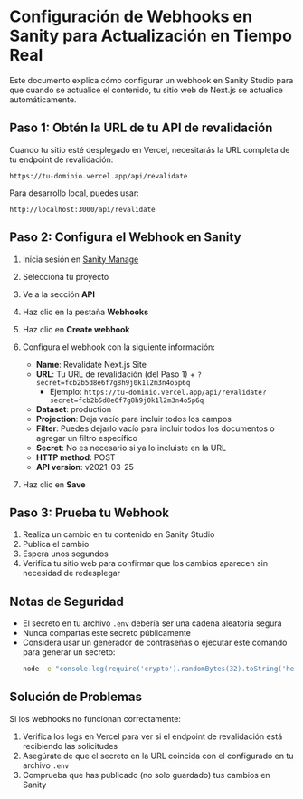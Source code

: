 # Configuración de Webhooks en Sanity para Actualización en Tiempo Real

Este documento explica cómo configurar un webhook en Sanity Studio para que cuando se actualice el contenido, tu sitio web de Next.js se actualice automáticamente.

## Paso 1: Obtén la URL de tu API de revalidación

Cuando tu sitio esté desplegado en Vercel, necesitarás la URL completa de tu endpoint de revalidación:

```
https://tu-dominio.vercel.app/api/revalidate
```

Para desarrollo local, puedes usar:

```
http://localhost:3000/api/revalidate
```

## Paso 2: Configura el Webhook en Sanity

1. Inicia sesión en [Sanity Manage](https://www.sanity.io/manage)
2. Selecciona tu proyecto
3. Ve a la sección **API**
4. Haz clic en la pestaña **Webhooks**
5. Haz clic en **Create webhook**
6. Configura el webhook con la siguiente información:
   - **Name**: Revalidate Next.js Site
   - **URL**: Tu URL de revalidación (del Paso 1) + `?secret=fcb2b5d8e6f7g8h9j0k1l2m3n4o5p6q`
     - Ejemplo: `https://tu-dominio.vercel.app/api/revalidate?secret=fcb2b5d8e6f7g8h9j0k1l2m3n4o5p6q`
   - **Dataset**: production
   - **Projection**: Deja vacío para incluir todos los campos
   - **Filter**: Puedes dejarlo vacío para incluir todos los documentos o agregar un filtro específico
   - **Secret**: No es necesario si ya lo incluiste en la URL
   - **HTTP method**: POST
   - **API version**: v2021-03-25

7. Haz clic en **Save**

## Paso 3: Prueba tu Webhook

1. Realiza un cambio en tu contenido en Sanity Studio
2. Publica el cambio
3. Espera unos segundos
4. Verifica tu sitio web para confirmar que los cambios aparecen sin necesidad de redesplegar

## Notas de Seguridad

- El secreto en tu archivo `.env` debería ser una cadena aleatoria segura
- Nunca compartas este secreto públicamente
- Considera usar un generador de contraseñas o ejecutar este comando para generar un secreto:
  ```bash
  node -e "console.log(require('crypto').randomBytes(32).toString('hex'))"
  ```

## Solución de Problemas

Si los webhooks no funcionan correctamente:

1. Verifica los logs en Vercel para ver si el endpoint de revalidación está recibiendo las solicitudes
2. Asegúrate de que el secreto en la URL coincida con el configurado en tu archivo `.env`
3. Comprueba que has publicado (no solo guardado) tus cambios en Sanity 